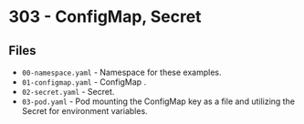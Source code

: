 # 303 - ConfigMap, Secret

## Files

* `00-namespace.yaml` - Namespace for these examples.
* `01-configmap.yaml` - ConfigMap .
* `02-secret.yaml` - Secret.
* `03-pod.yaml` - Pod mounting the ConfigMap key as a file and utilizing the Secret for environment variables.
